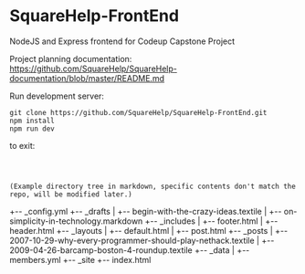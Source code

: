 # SquareHelp-FrontEnd
NodeJS and Express frontend for Codeup Capstone Project

Project planning documentation: https://github.com/SquareHelp/SquareHelp-documentation/blob/master/README.md

Run development server:

```console
git clone https://github.com/SquareHelp/SquareHelp-FrontEnd.git
npm install
npm run dev
```
to exit: 
```control + c



(Example directory tree in markdown, specific contents don't match the repo, will be modified later.)
```
+-- _config.yml
+-- _drafts
|   +-- begin-with-the-crazy-ideas.textile
|   +-- on-simplicity-in-technology.markdown
+-- _includes
|   +-- footer.html
|   +-- header.html
+-- _layouts
|   +-- default.html
|   +-- post.html
+-- _posts
|   +-- 2007-10-29-why-every-programmer-should-play-nethack.textile
|   +-- 2009-04-26-barcamp-boston-4-roundup.textile
+-- _data
|   +-- members.yml
+-- _site
+-- index.html
```
